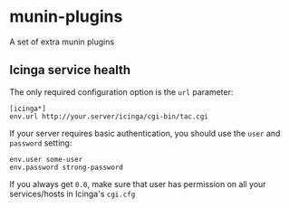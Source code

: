 munin-plugins
=============

A set of extra munin plugins



## Icinga service health

The only required configuration option is the `url` parameter:

    [icinga*]
    env.url http://your.server/icinga/cgi-bin/tac.cgi

If your server requires basic authentication, you should use the `user` and `password` setting:

    env.user some-user
    env.password strong-password

If you always get `0.0`, make sure that user has permission on all your services/hosts in Icinga's `cgi.cfg`